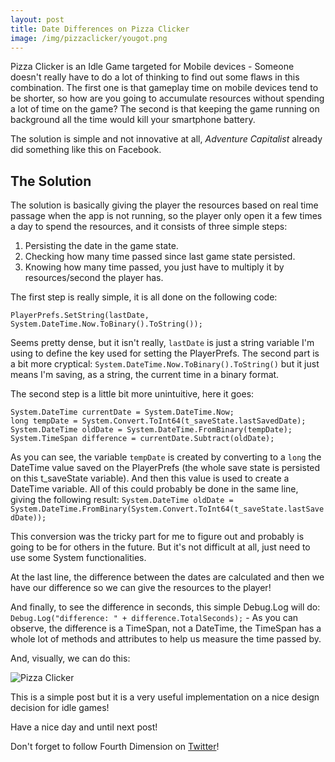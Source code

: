 ```yaml
---
layout: post
title: Date Differences on Pizza Clicker
image: /img/pizzaclicker/yougot.png
---
```


Pizza Clicker is an Idle Game targeted for Mobile devices - Someone doesn't really have to do a lot of thinking to find out some flaws in this combination. The first one is that gameplay time on mobile devices tend to be shorter, so how are you going to accumulate resources without spending a lot of time on the game? The second is that keeping the game running on background all the time would kill your smartphone battery.

The solution is simple and not innovative at all, *Adventure Capitalist* already did something like this on Facebook.

## The Solution

The solution is basically giving the player the resources based on real time passage when the app is not running, so the player only open it a few times a day to spend the resources, and it consists of three simple steps:
1. Persisting the date in the game state.
2. Checking how many time passed since last game state persisted.
3. Knowing how many time passed, you just have to multiply it by resources/second the player has.

The first step is really simple, it is all done on the following code:

```
PlayerPrefs.SetString(lastDate, System.DateTime.Now.ToBinary().ToString());
```

Seems pretty dense, but it isn't really, `lastDate` is just a string variable I'm using to define the key used for setting the PlayerPrefs. The second part is a bit more cryptical: `System.DateTime.Now.ToBinary().ToString()` but it just means I'm saving, as a string, the current time in a binary format.

The second step is a little bit more unintuitive, here it goes:

```
System.DateTime currentDate = System.DateTime.Now;
long tempDate = System.Convert.ToInt64(t_saveState.lastSavedDate);
System.DateTime oldDate = System.DateTime.FromBinary(tempDate);
System.TimeSpan difference = currentDate.Subtract(oldDate);
```

As you can see, the variable `tempDate` is created by converting to a `long` the DateTime value saved on the PlayerPrefs (the whole save state is persisted on this t_saveState variable). And then this value is used to create a DateTime variable. All of this could probably be done in the same line, giving the following result: `System.DateTime oldDate = System.DateTime.FromBinary(System.Convert.ToInt64(t_saveState.lastSavedDate));`

This conversion was the tricky part for me to figure out and probably is going to be for others in the future. But it's not difficult at all, just need to use some System functionalities.

At the last line, the difference between the dates are calculated and then we have our difference so we can give the resources to the player!

And finally, to see the difference in seconds, this simple Debug.Log will do: `Debug.Log("difference: " + difference.TotalSeconds);` - As you can observe, the difference is a TimeSpan, not a DateTime, the TimeSpan has a whole lot of methods and attributes to help us measure the time passed by.

And, visually, we can do this:

![Pizza Clicker](/devlog/img/pizzaclicker/yougot.png)

This is a simple post but it is a very useful implementation on a nice design decision for idle games!

Have a nice day and until next post!

Don't forget to follow Fourth Dimension on [Twitter](https://twitter.com/studio_fourth)!
